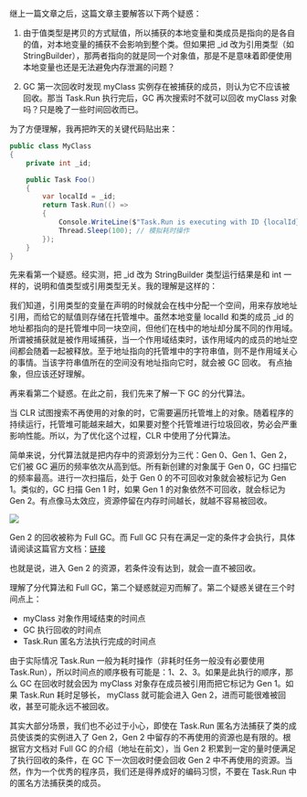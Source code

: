 继上一篇文章之后，这篇文章主要解答以下两个疑惑：

1. 由于值类型是拷贝的方式赋值，所以捕获的本地变量和类成员是指向的是各自的值，对本地变量的捕获不会影响到整个类。但如果把 _id 改为引用类型（如 StringBuilder），那两者指向的就是同一个对象值，那是不是意味着即便使用本地变量也还是无法避免内存泄漏的问题？

2. GC 第一次回收时发现 myClass 实例存在被捕获的成员，则认为它不应该被回收。那当 Task.Run 执行完后，GC 再次搜索时不就可以回收 myClass 对象吗？只是晚了一些时间回收而已。

为了方便理解，我再把昨天的关键代码贴出来：

```c#
public class MyClass
{
    private int _id;

    public Task Foo()
    {
        var localId = _id;
        return Task.Run(() =>
        {
            Console.WriteLine($"Task.Run is executing with ID {localId}");
            Thread.Sleep(100); // 模拟耗时操作
        });
    }
}
```

先来看第一个疑惑。经实测，把 _id 改为 StringBuilder 类型运行结果是和 int 一样的，说明和值类型或引用类型无关。我的理解是这样的：

我们知道，引用类型的变量在声明的时候就会在栈中分配一个空间，用来存放地址引用，而给它的赋值则存储在托管堆中。虽然本地变量 localId 和类的成员 _id 的地址都指向的是托管堆中同一块空间，但他们在栈中的地址却分属不同的作用域。所谓被捕获就是被作用域捕获，当一个作用域结束时，该作用域内的成员的地址空间都会随着一起被释放。至于地址指向的托管堆中的字符串值，则不是作用域关心的事情。当该字符串值所在的空间没有地址指向它时，就会被 GC 回收。 有点抽象，但应该还好理解。

再来看第二个疑惑。在此之前，我们先来了解一下 GC 的分代算法。

当 CLR 试图搜索不再使用的对象的时，它需要遍历托管堆上的对象。随着程序的持续运行，托管堆可能越来越大，如果要对整个托管堆进行垃圾回收，势必会严重影响性能。所以，为了优化这个过程，CLR 中使用了分代算法。

简单来说，分代算法就是把内存中的资源划分为三代：Gen 0、Gen 1、Gen 2，它们被 GC 遍历的频率依次从高到低。所有新创建的对象属于 Gen 0，GC 扫描它的频率最高。进行一次扫描后，处于 Gen 0 的不可回收对象就会被标记为 Gen 1。类似的，GC 扫描 Gen 1 时，如果 Gen 1 的对象依然不可回收，就会标记为 Gen 2。有点像马太效应，资源停留在内存时间越长，就越不容易被回收。

![](images/net-mem-06-generation.png)

Gen 2 的回收被称为 Full GC。而 Full GC 只有在满足一定的条件才会执行，具体请阅读这篇官方文档：[链接](https://docs.microsoft.com/en-us/dotnet/standard/garbage-collection/notifications#full-garbage-collection)

也就是说，进入 Gen 2 的资源，若条件没有达到，就会一直不被回收。

理解了分代算法和 Full GC，第二个疑惑就迎刃而解了。第二个疑惑关键在三个时间点上：

- myClass 对象作用域结束的时间点
- GC 执行回收的时间点
- Task.Run 匿名方法执行完成的时间点

由于实际情况 Task.Run 一般为耗时操作（非耗时任务一般没有必要使用 Task.Run），所以时间点的顺序极有可能是：1、2、3。如果是此执行的顺序，那么 GC 在回收时就会因为 myClass 对象存在成员被引用而把它标记为 Gen 1。如果 Task.Run 耗时足够长， myClass 就可能会进入 Gen 2，进而可能很难被回收，甚至可能永远不被回收。

其实大部分场景，我们也不必过于小心，即使在 Task.Run 匿名方法捕获了类的成员使该类的实例进入了 Gen 2，Gen 2 中留存的不再使用的资源也是有限的。根据官方文档对 Full GC 的介绍（地址在前文），当 Gen 2 积累到一定的量时便满足了执行回收的条件，在 GC 下一次回收时便会回收 Gen 2 中不再使用的资源。当然，作为一个优秀的程序员，我们还是得养成好的编码习惯，不要在 Task.Run 中的匿名方法捕获类的成员。